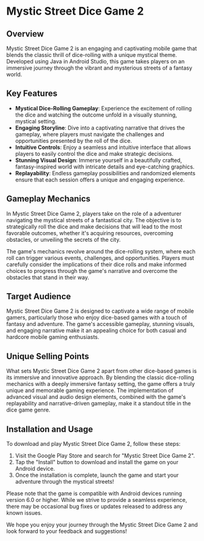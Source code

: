 # Mystic Street Dice Game 2

## Overview

Mystic Street Dice Game 2 is an engaging and captivating mobile game that blends the classic thrill of dice-rolling with a unique mystical theme. Developed using Java in Android Studio, this game takes players on an immersive journey through the vibrant and mysterious streets of a fantasy world.

## Key Features

- **Mystical Dice-Rolling Gameplay**: Experience the excitement of rolling the dice and watching the outcome unfold in a visually stunning, mystical setting.
- **Engaging Storyline**: Dive into a captivating narrative that drives the gameplay, where players must navigate the challenges and opportunities presented by the roll of the dice.
- **Intuitive Controls**: Enjoy a seamless and intuitive interface that allows players to easily control the dice and make strategic decisions.
- **Stunning Visual Design**: Immerse yourself in a beautifully crafted, fantasy-inspired world with intricate details and eye-catching graphics.
- **Replayability**: Endless gameplay possibilities and randomized elements ensure that each session offers a unique and engaging experience.

## Gameplay Mechanics

In Mystic Street Dice Game 2, players take on the role of a adventurer navigating the mystical streets of a fantastical city. The objective is to strategically roll the dice and make decisions that will lead to the most favorable outcomes, whether it's acquiring resources, overcoming obstacles, or unveiling the secrets of the city.

The game's mechanics revolve around the dice-rolling system, where each roll can trigger various events, challenges, and opportunities. Players must carefully consider the implications of their dice rolls and make informed choices to progress through the game's narrative and overcome the obstacles that stand in their way.

## Target Audience

Mystic Street Dice Game 2 is designed to captivate a wide range of mobile gamers, particularly those who enjoy dice-based games with a touch of fantasy and adventure. The game's accessible gameplay, stunning visuals, and engaging narrative make it an appealing choice for both casual and hardcore mobile gaming enthusiasts.

## Unique Selling Points

What sets Mystic Street Dice Game 2 apart from other dice-based games is its immersive and innovative approach. By blending the classic dice-rolling mechanics with a deeply immersive fantasy setting, the game offers a truly unique and memorable gaming experience. The implementation of advanced visual and audio design elements, combined with the game's replayability and narrative-driven gameplay, make it a standout title in the dice game genre.

## Installation and Usage

To download and play Mystic Street Dice Game 2, follow these steps:

1. Visit the Google Play Store and search for "Mystic Street Dice Game 2".
2. Tap the "Install" button to download and install the game on your Android device.
3. Once the installation is complete, launch the game and start your adventure through the mystical streets!

Please note that the game is compatible with Android devices running version 6.0 or higher. While we strive to provide a seamless experience, there may be occasional bug fixes or updates released to address any known issues.

We hope you enjoy your journey through the Mystic Street Dice Game 2 and look forward to your feedback and suggestions!
